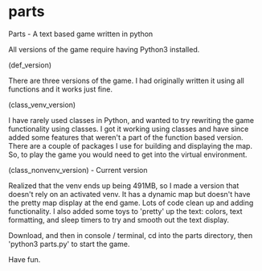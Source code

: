# parts
Parts - A text based game written in python


All versions of the game require having Python3 installed.


(def_version)

There are three versions of the game. I had originally written it using all functions and it works just fine.


(class_venv_version)

I have rarely used classes in Python, and wanted to try rewriting the game functionality using classes.
I got it working using classes and have since added some features that weren't a part of the function based version.
There are a couple of packages I use for building and displaying the map. So, to play the game you would need to get into the virtual environment.


(class_nonvenv_version) - Current version

Realized that the venv ends up being 491MB, so I made a version that doesn't rely on an activated venv.
It has a dynamic map but doesn't have the pretty map display at the end game. Lots of code clean up and adding functionality.
I also added some toys to 'pretty' up the text: colors, text formatting, and sleep timers to try and smooth out the text display.


Download, and then in console / terminal, cd into the parts directory, then 'python3 parts.py' to start the game.


Have fun.
